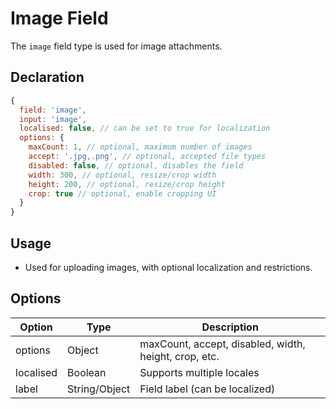 # Image Field

The `image` field type is used for image attachments.

## Declaration
```js
{
  field: 'image',
  input: 'image',
  localised: false, // can be set to true for localization
  options: {
    maxCount: 1, // optional, maximum number of images
    accept: '.jpg,.png', // optional, accepted file types
    disabled: false, // optional, disables the field
    width: 300, // optional, resize/crop width
    height: 200, // optional, resize/crop height
    crop: true // optional, enable cropping UI
  }
}
```

## Usage
- Used for uploading images, with optional localization and restrictions.

## Options
| Option      | Type    | Description                                 |
|-------------|---------|---------------------------------------------|
| options     | Object  | maxCount, accept, disabled, width, height, crop, etc. |
| localised   | Boolean | Supports multiple locales                   |
| label       | String/Object | Field label (can be localized)         |
